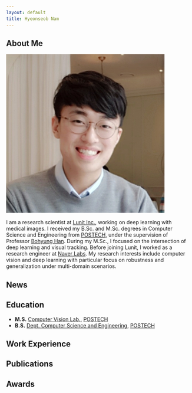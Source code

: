```yaml
---
layout: default
title: Hyeonseob Nam
---
```


## About Me

<img class="profile-picture" src="hsnam.png">

I am a research scientist at [Lunit Inc.](https://lunit.io/), working on deep learning with medical images.
I received my B.Sc. and M.Sc. degrees in Computer Science and Engineering from [POSTECH](http://www.postech.ac.kr/eng/), under the supervision of Professor [Bohyung Han](https://cv.snu.ac.kr/index.php/~bhhan/).
During my M.Sc., I focused on the intersection of deep learning and visual tracking.
Before joining Lunit, I worked as a research engineer at [Naver Labs](https://www.naverlabs.com/en/).
My research interests include computer vision and deep learning with particular focus on robustness and generalization under multi-domain scenarios.

## News

## Education

- **M.S.** [Computer Vision Lab.](http://cvlab.postech.ac.kr/lab/), [POSTECH](http://www.postech.ac.kr/eng/)
- **B.S.** [Dept. Computer Science and Engineering](https://cse.postech.ac.kr/), [POSTECH](http://www.postech.ac.kr/eng/)

## Work Experience 

## Publications

## Awards
